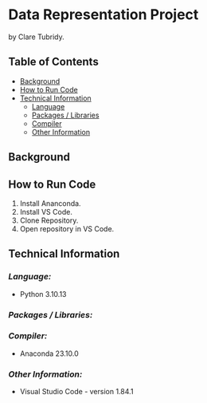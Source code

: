 # Data Representation Project
by Clare Tubridy.

## Table of Contents
* [Background](#background)
* [How to Run Code](#how-to-run-code)
* [Technical Information](#technical-information)
    * [Language](#language)
    * [Packages / Libraries](#packages-/-libraries)
    * [Compiler](#compiler)
    * [Other Information](#other-information)

## **Background**

## How to Run Code
1. Install Ananconda.
2. Install VS Code.
3. Clone Repository.
4. Open repository in VS Code.

## **Technical Information**
### ***Language:***
- Python 3.10.13

### ***Packages / Libraries:***

### ***Compiler:***
- Anaconda 23.10.0

### ***Other Information:***
  * Visual Studio Code - version 1.84.1